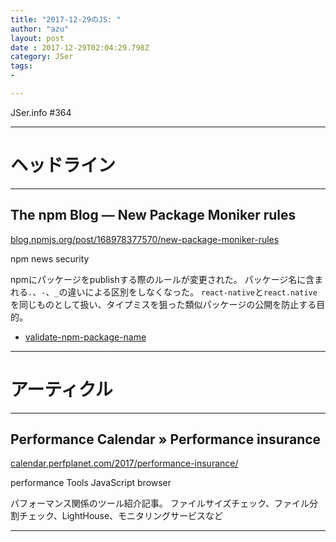 ```yaml
---
title: "2017-12-29のJS: "
author: "azu"
layout: post
date : 2017-12-29T02:04:29.798Z
category: JSer
tags:
-

---
```


JSer.info #364

----

<h1 class="site-genre">ヘッドライン</h1>

----

## The npm Blog — New Package Moniker rules
[blog.npmjs.org/post/168978377570/new-package-moniker-rules](http://blog.npmjs.org/post/168978377570/new-package-moniker-rules "The npm Blog — New Package Moniker rules")
<p class="jser-tags jser-tag-icon"><span class="jser-tag">npm</span> <span class="jser-tag">news</span> <span class="jser-tag">security</span></p>

npmにパッケージをpublishする際のルールが変更された。
パッケージ名に含まれる`.`、`-`、`_`の違いによる区別をしなくなった。
`react-native`と`react.native`を同じものとして扱い、タイプミスを狙った類似パッケージの公開を防止する目的。

- [validate-npm-package-name](https://www.npmjs.com/package/validate-npm-package-name "validate-npm-package-name")

----
<h1 class="site-genre">アーティクル</h1>

----

## Performance Calendar » Performance insurance
[calendar.perfplanet.com/2017/performance-insurance/](https://calendar.perfplanet.com/2017/performance-insurance/ "Performance Calendar » Performance insurance")
<p class="jser-tags jser-tag-icon"><span class="jser-tag">performance</span> <span class="jser-tag">Tools</span> <span class="jser-tag">JavaScript</span> <span class="jser-tag">browser</span></p>

パフォーマンス関係のツール紹介記事。
ファイルサイズチェック、ファイル分割チェック、LightHouse、モニタリングサービスなど


----
